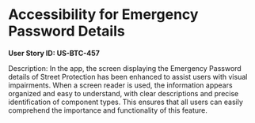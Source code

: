 # Accessibility for Emergency Password Details

**User Story ID: US-BTC-457**

Description: In the app, the screen displaying the Emergency Password details of Street Protection has been enhanced to assist users with visual impairments. When a screen reader is used, the information appears organized and easy to understand, with clear descriptions and precise identification of component types. This ensures that all users can easily comprehend the importance and functionality of this feature.